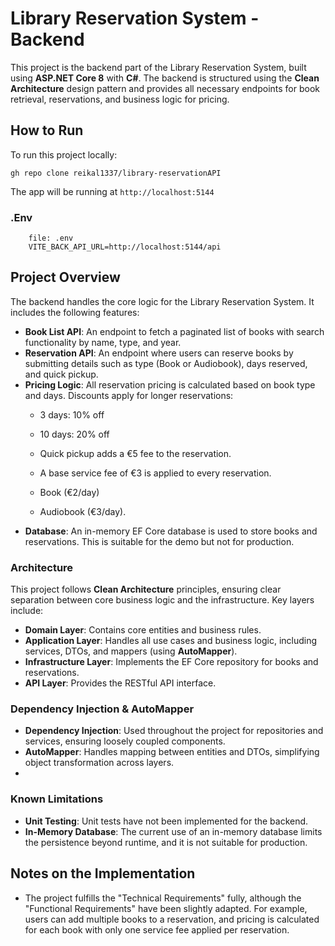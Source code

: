 # Library Reservation System - Backend

This project is the backend part of the Library Reservation System, built using **ASP.NET Core 8** with **C#**. The backend is structured using the **Clean Architecture** design pattern and provides all necessary endpoints for book retrieval, reservations, and business logic for pricing.

## How to Run

To run this project locally:

    gh repo clone reikal1337/library-reservationAPI

The app will be running at `http://localhost:5144`

### .Env

    	file: .env
    	VITE_BACK_API_URL=http://localhost:5144/api

## Project Overview

The backend handles the core logic for the Library Reservation System. It includes the following features:

- **Book List API**: An endpoint to fetch a paginated list of books with search functionality by name, type, and year.
- **Reservation API**: An endpoint where users can reserve books by submitting details such as type (Book or Audiobook), days reserved, and quick pickup.
- **Pricing Logic**: All reservation pricing is calculated based on book type and days. Discounts apply for longer reservations:
  - 3 days: 10% off

  - 10 days: 20% off
  - Quick pickup adds a €5 fee to the reservation.
  - A base service fee of €3 is applied to every reservation.
  - Book (€2/day)
  - Audiobook (€3/day).
- **Database**: An in-memory EF Core database is used to store books and reservations. This is suitable for the demo but not for production.

### Architecture

This project follows **Clean Architecture** principles, ensuring clear separation between core business logic and the infrastructure. Key layers include:

- **Domain Layer**: Contains core entities and business rules.
- **Application Layer**: Handles all use cases and business logic, including services, DTOs, and mappers (using **AutoMapper**).
- **Infrastructure Layer**: Implements the EF Core repository for books and reservations.
- **API Layer**: Provides the RESTful API interface.

### Dependency Injection & AutoMapper

- **Dependency Injection**: Used throughout the project for repositories and services, ensuring loosely coupled components.
- **AutoMapper**: Handles mapping between entities and DTOs, simplifying object transformation across layers.
-

### Known Limitations

- **Unit Testing**: Unit tests have not been implemented for the backend.
- **In-Memory Database**: The current use of an in-memory database limits the persistence beyond runtime, and it is not suitable for production.

## Notes on the Implementation

- The project fulfills the "Technical Requirements" fully, although the "Functional Requirements" have been slightly adapted. For example, users can add multiple books to a reservation, and pricing is calculated for each book with only one service fee applied per reservation.
